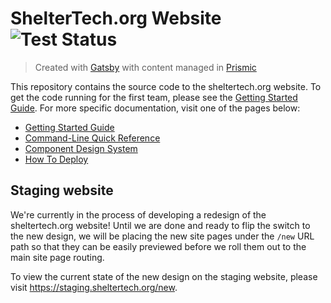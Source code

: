 # ShelterTech.org Website ![Test Status](https://github.com/ShelterTechSF/sheltertech.org/workflows/Test/badge.svg)

> Created with [Gatsby](https://www.gatsbyjs.org/) with content managed in [Prismic](https://prismic.io)

This repository contains the source code to the sheltertech.org website. To get
the code running for the first team, please see the [Getting Started Guide][].
For more specific documentation, visit one of the pages below:

- [Getting Started Guide][]
- [Command-Line Quick Reference][]
- [Component Design System][]
- [How To Deploy][]

[Getting Started Guide]: ./docs/getting-started.md
[Command-Line Quick Reference]: ./docs/command-line-quick-reference.md
[Component Design System]: ./docs/component-design-system.md
[How To Deploy]: ./docs/how-to-deploy.md

## Staging website

We're currently in the process of developing a redesign of the sheltertech.org
website! Until we are done and ready to flip the switch to the new design, we
will be placing the new site pages under the `/new` URL path so that they can be
easily previewed before we roll them out to the main site page routing.

To view the current state of the new design on the staging website, please visit
https://staging.sheltertech.org/new.
